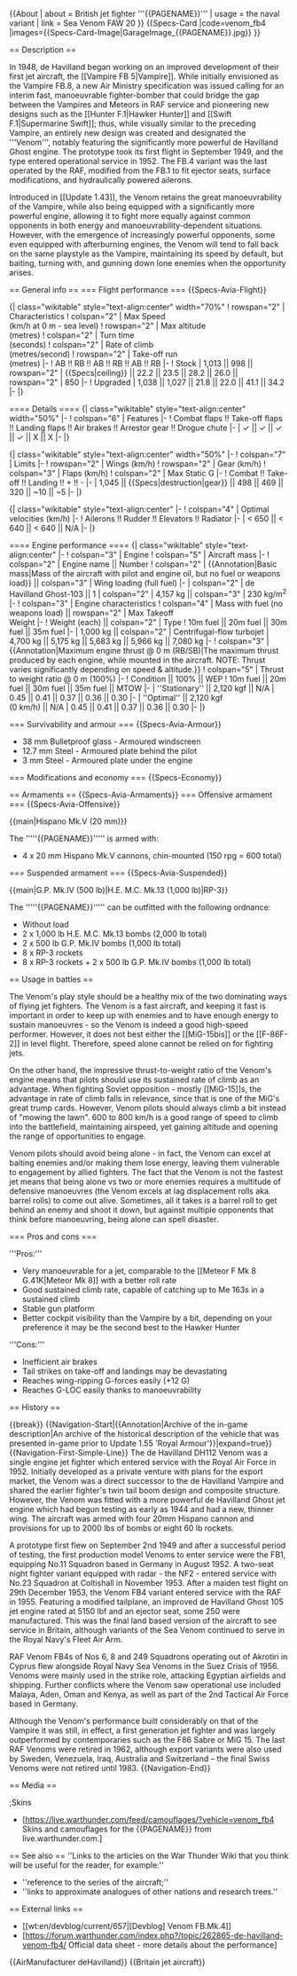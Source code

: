 {{About
| about = British jet fighter '''{{PAGENAME}}'''
| usage = the naval variant
| link = Sea Venom FAW 20
}}
{{Specs-Card
|code=venom_fb4
|images={{Specs-Card-Image|GarageImage_{{PAGENAME}}.jpg}}
}}

== Description ==
<!-- ''In the description, the first part should be about the history of and the creation and combat usage of the aircraft, as well as its key features. In the second part, tell the reader about the aircraft in the game. Insert a screenshot of the vehicle, so that if the novice player does not remember the vehicle by name, he will immediately understand what kind of vehicle the article is talking about.'' -->
In 1948, de Havilland began working on an improved development of their first jet aircraft, the [[Vampire FB 5|Vampire]]. While initially envisioned as the Vampire FB.8, a new Air Ministry specification was issued calling for an interim fast, manoeuvrable fighter-bomber that could bridge the gap between the Vampires and Meteors in RAF service and pioneering new designs such as the [[Hunter F.1|Hawker Hunter]] and [[Swift F.1|Supermarine Swift]]; thus, while visually similar to the preceding Vampire, an entirely new design was created and designated the '''Venom''', notably featuring the significantly more powerful de Havilland Ghost engine. The prototype took its first flight in September 1949, and the type entered operational service in 1952. The FB.4 variant was the last operated by the RAF, modified from the FB.1 to fit ejector seats, surface modifications, and hydraulically powered ailerons.

Introduced in [[Update 1.43]], the Venom retains the great manoeuvrability of the Vampire, while also being equipped with a significantly more powerful engine, allowing it to fight more equally against common opponents in both energy and manoeuvrability-dependent situations. However, with the emergence of increasingly powerful opponents, some even equipped with afterburning engines, the Venom will tend to fall back on the same playstyle as the Vampire, maintaining its speed by default, but baiting, turning with, and gunning down lone enemies when the opportunity arises.

== General info ==
=== Flight performance ===
{{Specs-Avia-Flight}}
<!-- ''Describe how the aircraft behaves in the air. Speed, manoeuvrability, acceleration and allowable loads - these are the most important characteristics of the vehicle.'' -->

{| class="wikitable" style="text-align:center" width="70%"
! rowspan="2" | Characteristics
! colspan="2" | Max Speed<br>(km/h at 0 m - sea level)
! rowspan="2" | Max altitude<br>(metres)
! colspan="2" | Turn time<br>(seconds)
! colspan="2" | Rate of climb<br>(metres/second)
! rowspan="2" | Take-off run<br>(metres)
|-
! AB !! RB !! AB !! RB !! AB !! RB
|-
! Stock
| 1,013 || 998 || rowspan="2" | {{Specs|ceiling}} || 22.2 || 23.5 || 28.2 || 26.0 || rowspan="2" | 850
|-
! Upgraded
| 1,038 || 1,027 || 21.8 || 22.0 || 41.1 || 34.2
|-
|}

==== Details ====
{| class="wikitable" style="text-align:center" width="50%"
|-
! colspan="6" | Features
|-
! Combat flaps !! Take-off flaps !! Landing flaps !! Air brakes !! Arrestor gear !! Drogue chute
|-
| ✓ || ✓ || ✓ || ✓ || X || X     <!-- ✓ -->
|-
|}

{| class="wikitable" style="text-align:center" width="50%"
|-
! colspan="7" | Limits
|-
! rowspan="2" | Wings (km/h)
! rowspan="2" | Gear (km/h)
! colspan="3" | Flaps (km/h)
! colspan="2" | Max Static G
|-
! Combat !! Take-off !! Landing !! + !! -
|-
| 1,045 <!-- {{Specs|destruction|body}} --> || {{Specs|destruction|gear}} || 498 || 469 || 320 || ~10 || ~5
|-
|}

{| class="wikitable" style="text-align:center"
|-
! colspan="4" | Optimal velocities (km/h)
|-
! Ailerons !! Rudder !! Elevators !! Radiator
|-
| < 650 || < 640 || < 640 || N/A
|-
|}

==== Engine performance ====
{| class="wikitable" style="text-align:center"
|-
! colspan="3" | Engine
! colspan="5" | Aircraft mass
|-
! colspan="2" | Engine name || Number
! colspan="2" | {{Annotation|Basic mass|Mass of the aircraft with pilot and engine oil, but no fuel or weapons load}} || colspan="3" | Wing loading (full fuel)
|-
| colspan="2" | de Havilland Ghost-103 || 1
| colspan="2" | 4,157 kg || colspan="3" | 230 kg/m<sup>2</sup>
|-
! colspan="3" | Engine characteristics
! colspan="4" | Mass with fuel (no weapons load) || rowspan="2" | Max Takeoff<br>Weight
|-
! Weight (each) || colspan="2" | Type
! 10m fuel || 20m fuel || 30m fuel || 35m fuel
|-
| 1,000 kg || colspan="2" | Centrifugal-flow turbojet
| 4,700 kg || 5,175 kg || 5,683 kg || 5,966 kg || 7,080 kg
|-
! colspan="3" | {{Annotation|Maximum engine thrust @ 0 m (RB/SB)|The maximum thrust produced by each engine, while mounted in the aircraft. NOTE: Thrust varies significantly depending on speed & altitude.}}
! colspan="5" | Thrust to weight ratio @ 0 m (100%)
|-
! Condition || 100% || WEP
! 10m fuel || 20m fuel || 30m fuel || 35m fuel || MTOW
|-
| ''Stationary'' || 2,120 kgf || N/A
| 0.45 || 0.41 || 0.37 || 0.36 || 0.30
|-
| ''Optimal'' || 2,120 kgf<br>(0 km/h) || N/A
| 0.45 || 0.41 || 0.37 || 0.36 || 0.30
|-
|}

=== Survivability and armour ===
{{Specs-Avia-Armour}}
<!-- ''Examine the survivability of the aircraft. Note how vulnerable the structure is and how secure the pilot is, whether the fuel tanks are armoured, etc. Describe the armour, if there is any, and also mention the vulnerability of other critical aircraft systems.'' -->

* 38 mm Bulletproof glass - Armoured windscreen
* 12.7 mm Steel - Armoured plate behind the pilot
* 3 mm Steel - Armoured plate under the engine

=== Modifications and economy ===
{{Specs-Economy}}

== Armaments ==
{{Specs-Avia-Armaments}}
=== Offensive armament ===
{{Specs-Avia-Offensive}}
<!-- ''Describe the offensive armament of the aircraft, if any. Describe how effective the cannons and machine guns are in a battle, and also what belts or drums are better to use. If there is no offensive weaponry, delete this subsection.'' -->
{{main|Hispano Mk.V (20 mm)}}

The '''''{{PAGENAME}}''''' is armed with:

* 4 x 20 mm Hispano Mk.V cannons, chin-mounted (150 rpg = 600 total)

=== Suspended armament ===
{{Specs-Avia-Suspended}}
<!-- ''Describe the aircraft's suspended armament: additional cannons under the wings, bombs, rockets and torpedoes. This section is especially important for bombers and attackers. If there is no suspended weaponry remove this subsection.'' -->
{{main|G.P. Mk.IV (500 lb)|H.E. M.C. Mk.13 (1,000 lb)|RP-3}}

The '''''{{PAGENAME}}''''' can be outfitted with the following ordnance:

* Without load
* 2 x 1,000 lb H.E. M.C. Mk.13 bombs (2,000 lb total)
* 2 x 500 lb G.P. Mk.IV bombs (1,000 lb total)
* 8 x RP-3 rockets
* 8 x RP-3 rockets + 2 x 500 lb G.P. Mk.IV bombs (1,000 lb total)

== Usage in battles ==
<!-- ''Describe the tactics of playing in the aircraft, the features of using aircraft in a team and advice on tactics. Refrain from creating a "guide" - do not impose a single point of view, but instead, give the reader food for thought. Examine the most dangerous enemies and give recommendations on fighting them. If necessary, note the specifics of the game in different modes (AB, RB, SB).'' -->
The Venom's play style should be a healthy mix of the two dominating ways of flying jet fighters. The Venom is a fast aircraft, and keeping it fast is important in order to keep up with enemies and to have enough energy to sustain manoeuvres - so the Venom is indeed a good high-speed performer. However, it does not best either the [[MiG-15bis]] or the [[F-86F-2]] in level flight. Therefore, speed alone cannot be relied on for fighting jets.

On the other hand, the impressive thrust-to-weight ratio of the Venom's engine means that pilots should use its sustained rate of climb as an advantage. When fighting Soviet opposition - mostly [[MiG-15]]s, the advantage in rate of climb falls in relevance, since that is one of the MiG's great trump cards. However, Venom pilots should always climb a bit instead of "mowing the lawn". 600 to 800 km/h is a good range of speed to climb into the battlefield, maintaining airspeed, yet gaining altitude and opening the range of opportunities to engage.

Venom pilots should avoid being alone - in fact, the Venom can excel at baiting enemies and/or making them lose energy, leaving them vulnerable to engagement by allied fighters. The fact that the Venom is not the fastest jet means that being alone vs two or more enemies requires a multitude of defensive manoeuvres (the Venom excels at lag displacement rolls aka. barrel rolls) to come out alive. Sometimes, all it takes is a barrel roll to get behind an enemy and shoot it down, but against multiple opponents that think before manoeuvring, being alone can spell disaster.

=== Pros and cons ===
<!-- ''Summarise and briefly evaluate the vehicle in terms of its characteristics and combat effectiveness. Mark its pros and cons in the bulleted list. Try not to use more than 6 points for each of the characteristics. Avoid using categorical definitions such as "bad", "good" and the like - use substitutions with softer forms such as "inadequate" and "effective".'' -->

'''Pros:'''

* Very manoeuvrable for a jet, comparable to the [[Meteor F Mk 8 G.41K|Meteor Mk 8]] with a better roll rate
* Good sustained climb rate, capable of catching up to Me 163s in a sustained climb
* Stable gun platform
* Better cockpit visibility than the Vampire by a bit, depending on your preference it may be the second best to the Hawker Hunter

'''Cons:'''

* Inefficient air brakes
* Tail strikes on take-off and landings may be devastating
* Reaches wing-ripping G-forces easily (+12 G)
* Reaches G-LOC easily thanks to manoeuvrability

== History ==
<!-- ''Describe the history of the creation and combat usage of the aircraft in more detail than in the introduction. If the historical reference turns out to be too long, take it to a separate article, taking a link to the article about the vehicle and adding a block "/History" (example: <nowiki>https://wiki.warthunder.com/(Vehicle-name)/History</nowiki>) and add a link to it here using the <code>main</code> template. Be sure to reference text and sources by using <code><nowiki><ref></ref></nowiki></code>, as well as adding them at the end of the article with <code><nowiki><references /></nowiki></code>. This section may also include the vehicle's dev blog entry (if applicable) and the in-game encyclopedia description (under <code><nowiki>=== In-game description ===</nowiki></code>, also if applicable).'' -->

{{break}}
{{Navigation-Start|{{Annotation|Archive of the in-game description|An archive of the historical description of the vehicle that was presented in-game prior to Update 1.55 'Royal Armour'}}|expand=true}}
{{Navigation-First-Simple-Line}}
The de Havilland DH112 Venom was a single engine jet fighter which entered service with the Royal Air Force in 1952. Initially developed as a private venture with plans for the export market, the Venom was a direct successor to the de Havilland Vampire and shared the earlier fighter's twin tail boom design and composite structure. However, the Venom was fitted with a more powerful de Havilland Ghost jet engine which had begun testing as early as 1944 and had a new, thinner wing. The aircraft was armed with four 20mm Hispano cannon and provisions for up to 2000 lbs of bombs or eight 60 lb rockets.

A prototype first flew on September 2nd 1949 and after a successful period of testing, the first production model Venoms to enter service were the FB1, equipping No.11 Squadron based in Germany in August 1952. A two-seat night fighter variant equipped with radar - the NF2 - entered service with No.23 Squadron at Coltishall in November 1953. After a maiden test flight on 29th December 1953, the Venom FB4 variant entered service with the RAF in 1955. Featuring a modified tailplane, an improved de Havilland Ghost 105 jet engine rated at 5150 lbf and an ejector seat, some 250 were manufactured. This was the final land based version of the aircraft to see service in Britain, although variants of the Sea Venom continued to serve in the Royal Navy's Fleet Air Arm.

RAF Venom FB4s of Nos 6, 8 and 249 Squadrons operating out of Akrotiri in Cyprus flew alongside Royal Navy Sea Venoms in the Suez Crisis of 1956. Venoms were mainly used in the strike role, attacking Egyptian airfields and shipping. Further conflicts where the Venom saw operational use included Malaya, Aden, Oman and Kenya, as well as part of the 2nd Tactical Air Force based in Germany.

Although the Venom's performance built considerably on that of the Vampire it was still, in effect, a first generation jet fighter and was largely outperformed by contemporaries such as the F86 Sabre or MiG 15. The last RAF Venoms were retired in 1962, although export variants were also used by Sweden, Venezuela, Iraq, Australia and Switzerland – the final Swiss Venoms were not retired until 1983.
{{Navigation-End}}

== Media ==
<!-- ''Excellent additions to the article would be video guides, screenshots from the game, and photos.'' -->

;Skins
* [https://live.warthunder.com/feed/camouflages/?vehicle=venom_fb4 Skins and camouflages for the {{PAGENAME}} from live.warthunder.com.]

== See also ==
''Links to the articles on the War Thunder Wiki that you think will be useful for the reader, for example:''

* ''reference to the series of the aircraft;''
* ''links to approximate analogues of other nations and research trees.''

== External links ==
<!-- ''Paste links to sources and external resources, such as:''
* ''topic on the official game forum;''
* ''other literature.'' -->

* [[wt:en/devblog/current/657|[Devblog] Venom FB.Mk.4]]
* [https://forum.warthunder.com/index.php?/topic/262865-de-havilland-venom-fb4/ Official data sheet - more details about the performance]

{{AirManufacturer deHavilland}}
{{Britain jet aircraft}}